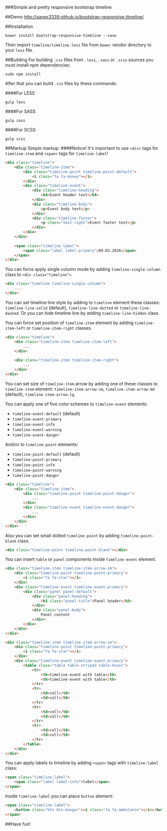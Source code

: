 ###Simple and pretty responsive bootstrap timeline

##Demo
http://sanex3339.github.io/bootstrap-responsive-timeline/

##Installation
```
bower install bootstrap-responsive-timeline --save
```

Then import `timeline/timeline.less` file from `bower` vendor directory to your `less` file.

##Building
For building `.css` files from `.less`, `.sass` or `.scss` sources you must install npm dependencies:
```
sudo npm install
```

After that you can build `.css` files by these commands:

####For LESS

```
gulp less
```

####For SASS

```
gulp sass
```

####For SCSS

```
gulp scss
```

##Markup
Simple markup:
####Notice! It's important to use `<div>` tags for `timeline-item` and `<span>` tags for `timeline-label`!

```html
<div class="timeline">
	<div class="timeline-item">
		<div class="timeline-point timeline-point-default">
			<i class="fa fa-money"></i>
		</div>
		<div class="timeline-event">
			<div class="timeline-heading">
				<h4>Event header text</h4>
			</div>
			<div class="timeline-body">
				<p>Event body text</p>
			</div>
			<div class="timeline-footer">
				<p class="text-right">Event footer text</p>
			</div>
		</div>
	</div>
	
	<span class="timeline-label">
		<span class="label label-primary">09.03.2016</span>
	</span>
</div>
```

You can force apply single column mode by adding `timeline-single-column` class to `<div class="timeline">`.

```html
<div class="timeline timeline-single-column">
	...
</div>
```

You can set timeline line style by adding to `timeline` element these classes: `timeline-line-solid` (default), `timeline-line-dotted` or `timeline-line-dashed`. Or you can hide timeline line by adding `timeline-line-hidden` class.

You can force set position of `timeline-item` element by adding `timeline-item-left` or `timeline-item-right` classes.

```html
<div class="timeline">
	<div class="timeline-item timeline-item-left">
		...
	</div>
	
	<div class="timeline-item timeline-item-right">
		...
	</div>
</div>
```

You can set size of `timeline-item` arrow by adding one of these classes to `timeline-item` element: `timeline-item-arrow-sm`, `timeline-item-arrow-md` (default), `timeline-item-arrow-lg`.

You can apply one of five color schemes to `timeline-event` elements:

* `timeline-event-default` (default)
* `timeline-event-primary`
* `timeline-event-info`
* `timeline-event-warning`
* `timeline-event-danger`

And/or to `timeline-point` elements:

* `timeline-point-default` (default)
* `timeline-point-primary`
* `timeline-point-info`
* `timeline-point-warning`
* `timeline-point-danger`

```html
<div class="timeline">
	<div class="timeline-item">
		<div class="timeline-point timeline-point-danger">
			...
		</div>
		<div class="timeline-event timeline-event-danger">
			...
		</div>
	</div>
</div>
```

Also you can set small dotted `timeline-point` by adding `timeline-point-blank` class.

```html
<div class="timeline-point timeline-point-blank"></div>
```

You can insert `table` or `panel` components inside `timeline-event` element.

```html
<div class="timeline-item timeline-item-arrow-sm">
	<div class="timeline-point timeline-point-primary">
		<i class="fa fa-star"></i>
	</div>
	<div class="timeline-event timeline-event-primary">
		<div class="panel panel-default">
			<div class="panel-heading">
				<h3 class="panel-title">Panel header</h3>
			</div>
			<div class="panel-body">
				Panel content
			</div>
		</div>
	</div>
</div>

<div class="timeline-item timeline-item-arrow-sm">
	<div class="timeline-point timeline-point-primary">
		<i class="fa fa-star"></i>
	</div>
	<div class="timeline-event timeline-event-primary">
		<table class="table table-striped table-hover">
			<tr>
				<th>timeline-event with table</th>
				<th>timeline-event with table</th>
			</tr>
			<tr>
				<td>cell</td>
				<td>cell</td>
			</tr>
			<tr>
				<td>cell</td>
				<td>cell</td>
			</tr>
			<tr>
				<td>cell</td>
				<td>cell</td>
			</tr>
		</table>
	</div>
</div>
```

You can apply labels to timeline by adding `<span>` tags with `timeline-label` class:

```html
<span class="timeline-label">
	<span class="label label-info">label</span>
</span>
```

Inside `timeline-label` you can place `button` element:

```html
<span class="timeline-label">
	<button class="btn btn-danger"><i class="fa fa-ambulance"></i></button>
</span>
```

##Have fun!
